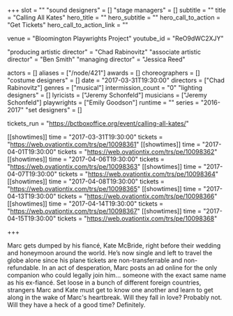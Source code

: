 +++
slot = ""
"sound designers" = []
"stage managers" = []
subtitle = ""
title = "Calling All Kates"
hero_title = ""
hero_subtitle = ""
hero_call_to_action = "Get Tickets"
hero_call_to_action_link = ""

venue = "Bloomington Playwrights Project"
youtube_id = "ReO9dWC2XJY"

"producing artistic director" = "Chad Rabinovitz"
"associate artistic director" = "Ben Smith"
"managing director" = "Jessica Reed"

actors = []
aliases = ["/node/421"]
awards = []
choreographers = []
"costume designers" = []
date = "2017-03-31T19:30:00"
directors = ["Chad Rabinovitz"]
genres = ["musical"]
intermission_count = "0"
"lighting designers" = []
lyricists = ["Jeremy Schonfeld"]
musicians = ["Jeremy Schonfeld"]
playwrights = ["Emily Goodson"]
runtime = ""
series = "2016-2017"
"set designers" = []

tickets_run = "https://bctboxoffice.org/event/calling-all-kates/"

[[showtimes]]
time = "2017-03-31T19:30:00"
tickets = "https://web.ovationtix.com/trs/pe/10098361"
[[showtimes]]
time = "2017-04-01T19:30:00"
tickets = "https://web.ovationtix.com/trs/pe/10098362"
[[showtimes]]
time = "2017-04-06T19:30:00"
tickets = "https://web.ovationtix.com/trs/pe/10098363"
[[showtimes]]
time = "2017-04-07T19:30:00"
tickets = "https://web.ovationtix.com/trs/pe/10098364"
[[showtimes]]
time = "2017-04-08T19:30:00"
tickets = "https://web.ovationtix.com/trs/pe/10098365"
[[showtimes]]
time = "2017-04-13T19:30:00"
tickets = "https://web.ovationtix.com/trs/pe/10098366"
[[showtimes]]
time = "2017-04-14T19:30:00"
tickets = "https://web.ovationtix.com/trs/pe/10098367"
[[showtimes]]
time = "2017-04-15T19:30:00"
tickets = "https://web.ovationtix.com/trs/pe/10098368"

+++

Marc gets dumped by his fiancé, Kate McBride, right before their wedding and honeymoon around the world. He’s now single and left to travel the globe alone since his plane tickets are non-transferrable and non-refundable. In an act of desperation, Marc posts an ad online for the only companion who could legally join him... someone with the exact same name as his ex-fiancé. Set loose in a bunch of different foreign countries, strangers Marc and Kate must get to know one another and learn to get along in the wake of Marc's heartbreak. Will they fall in love? Probably not. Will they have a heck of a good time? Definitely.

